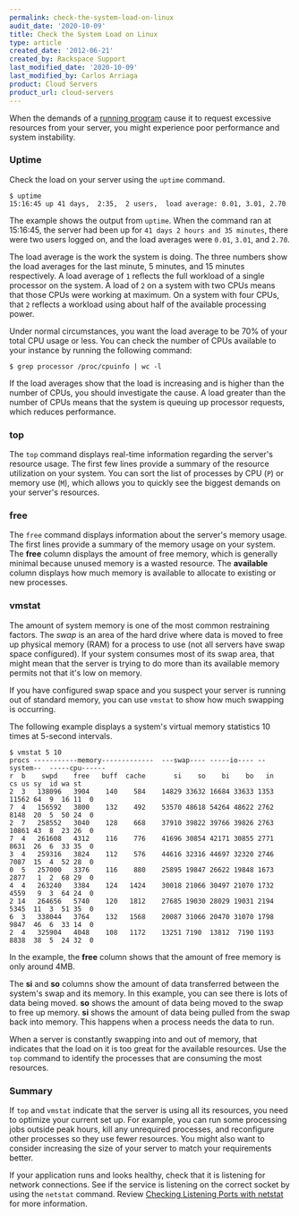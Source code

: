 ```yaml
---
permalink: check-the-system-load-on-linux
audit_date: '2020-10-09'
title: Check the System Load on Linux
type: article
created_date: '2012-06-21'
created_by: Rackspace Support
last_modified_date: '2020-10-09'
last_modified_by: Carlos Arriaga
product: Cloud Servers
product_url: cloud-servers
---
```


When the demands of a [running program](https://docs-ospc.rackspace.com/support/how-to/cloud-servers/checking-running-services-on-linux)
cause it to request excessive resources from your server, you might experience
poor performance and system instability.

### Uptime

Check the load on your server using the `uptime` command.

    $ uptime
    15:16:45 up 41 days,  2:35,  2 users,  load average: 0.01, 3.01, 2.70

The example shows the output from `uptime`. When the command ran at
15:16:45, the server had been up for `41 days 2 hours and 35 minutes`,
there were two users logged on, and the load averages were `0.01`, `3.01`, and
`2.70`.

The load average is the work the system is doing. The
three numbers show the load averages for the last minute, 5 minutes, and
15 minutes respectively. A load average of `1` reflects the
full workload of a single processor on the system. A load
of `2` on a system with two CPUs means that
those CPUs were working at maximum. On a
system with four CPUs, that `2` reflects a workload using about half of
the available processing power.

Under normal circumstances, you want the load average to be 70% of
your total CPU usage or less. You can check the number of CPUs available
to your instance by running the following command:

    $ grep processor /proc/cpuinfo | wc -l

If the load averages show that the load is increasing and is higher than the
number of CPUs, you should investigate the cause. A load greater than the number
of CPUs means that the system is queuing up processor requests, which 
reduces performance.

### top

The `top` command displays real-time information regarding the server's
resource usage. The first few lines provide a summary of the
resource utilization on your system. You can sort the list of
processes by CPU (`P`) or memory use (`M`), which allows you to quickly see
the biggest demands on your server's resources.

### free

The `free` command displays information about the server's memory usage. 
The first lines provide a summary of the memory usage on your system.  
The **free** column displays the amount of free memory, which is generally minimal
because unused memory is a wasted resource.  The  **available** column displays
how much memory is available to allocate to existing or new processes.

### vmstat

 The amount of system memory is one of the most common restraining factors. 
 The *swap* is an area of the hard drive where data is moved to free up 
 physical memory (RAM) for a process to use (not all servers have swap space configured). 
 If your system consumes most of its swap area, that might mean that the server is trying to do 
 more than its available memory permits not that it's low on memory.  

If you have configured swap space and you suspect your server is running out
of standard memory, you can use `vmstat` to show how much swapping is
occurring.

The following example displays a system's virtual memory statistics 10
times at 5-second intervals.

    $ vmstat 5 10
    procs -----------memory-------------  ---swap---- -----io---- --system--  -----cpu------
    r  b    swpd    free   buff  cache       si    so    bi    bo   in    cs us sy  id wa st
    2  3   138096   3904    140    584    14829 33632 16684 33633 1353 11562 64  9  16 11  0
    7  4   156592   3800    132    492    53570 48618 54264 48622 2762 8148  20  5  50 24  0
    2  7   258552   3040    128    668    37910 39822 39766 39826 2763 10861 43  8  23 26  0
    7  4   261608   4312    116    776    41696 30854 42171 30855 2771 8631  26  6  33 35  0
    3  4   259316   3824    112    576    44616 32316 44697 32320 2746 7087  15  4  52 28  0
    0  5   257000   3376    116    880    25895 19847 26622 19848 1673 2877   1  2  68 29  0
    4  4   263240   3384    124   1424    30018 21066 30497 21070 1732 4559   9  3  64 24  0
    2 14   264656   5740    120   1812    27685 19030 28029 19031 2194 5345  11  3  51 35  0
    6  3   338044   3764    132   1568    20087 31066 20470 31070 1798 9847  46  6  33 14  0
    2  4   325904   4048    108   1172    13251 7190  13812  7190 1193 8838  38  5  24 32  0

In the example, the **free** column shows that the amount of free memory is
only around 4MB.

The **si** and **so** columns show the amount of data transferred
between the system's swap and its memory. In this example, you can see
there is lots of data being moved. **so** shows the amount of data being
moved to the swap to free up memory. **si** shows the amount of data being
pulled from the swap back into memory. This happens when a process needs the data to run.

When a server is constantly swapping into and out of memory, that
indicates that the load on it is too great for the available
resources. Use the `top` command to identify the
processes that are consuming the most resources.

### Summary

If `top` and `vmstat` indicate that the server is using all its resources,
you need to optimize your current set up. For example, you can
run some processing jobs outside peak hours, kill any unrequired
processes, and reconfigure other processes so they use fewer resources. You might 
also want to consider increasing the size of your server to match
your requirements better.

If your application runs and looks healthy,  check that it is listening for
network connections. See if the service is listening on the correct 
socket by using the `netstat` command. Review [Checking Listening Ports with netstat](https://docs-ospc.rackspace.com/support/how-to/cloud-servers/checking-listening-ports-with-netstat)
for more information.
